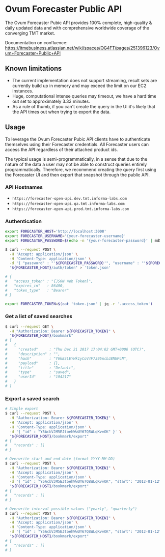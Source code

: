 # Ovum Forecaster Public API

The Ovum Forecaster Pubic API provides 100% complete, high-quality & daily updated data and with comprehensive worldwide coverage of the converging TMT market.

Documentation on confluence: https://itmebusiness.atlassian.net/wiki/spaces/OG4FT/pages/251396123/Ovum+Forecaster+Public+API

## Known limitations

- The current implementation does not support streaming, result sets are currently build up in memory and may exceed the limit on our EC2 instances.
- Huge, computational intense queries may timeout, we have a hard time out set to approximately 3.33 minutes.
- As a rule of thumb, if you can't create the query in the UI it's likely that the API times out when trying to export the data.

## Usage

To leverage the Ovum Forecaster Pubic API clients have to authenticate themselves using their Forecaster credentials. All Forecaster users can access the API regardless of their attached product ids.

The typical usage is semi-programmatically, in a sense that due to the nature of the data a user may not be able to construct queries entirely programmatically. Therefore, we recommend creating the query first using the Forecaster UI and then export that snapshot through the public API.

### API Hostnames

- `https://forecaster-open-api.dev.tmt.informa-labs.com`
- `https://forecaster-open-api.qa.tmt.informa-labs.com`
- `https://forecaster-open-api.prod.tmt.informa-labs.com`

### Authentication

```bash
export FORECASTER_HOST='http://localhost:3000'
export FORECASTER_USERNAME='{your-forecaster-username}'
export FORECASTER_PASSWORD=$(echo -n '{your-forecaster-password}' | md5)

$ curl --request POST \
  -H 'Accept: application/json' \
  -H 'Content-Type: application/json' \
  -d '{ "password" : "'${FORECASTER_PASSWORD}'", "username" : "'${FORECASTER_USERNAME}'" }' \
  "${FORECASTER_HOST}/auth/token" > 'token.json'

# {
#   "access_token" : "{JSON Web Token}",
#   "expires_in"   : 86400,
#   "token_type"   : "Bearer"
# }

export FORECASTER_TOKEN=$(cat 'token.json' | jq -r '.access_token')
```

### Get a list of saved searches

```bash
$ curl --request GET \
  -H "Authorization: Bearer ${FORECASTER_TOKEN}" \
  "${FORECASTER_HOST}/bookmark"
# [
#   {
#     "created"     : "Thu Dec 21 2017 17:04:02 GMT+0000 (UTC)",
#     "description" : "",
#     "hash"        : "Y6kEzLEYHk1yCoV4F7395ncbJBNUPcN",
#     "payload"     : {},
#     "title"       : "Default",
#     "type"        : "saved",
#     "userId"      : "104217"
#   }
# ]
```

### Export a saved search

```bash
# Simple export
$ curl --request POST \
  -H "Authorization: Bearer ${FORECASTER_TOKEN}" \
  -H 'Accept: application/json' \
  -H 'Content-Type: application/json' \
  -d '{ "id" : "Y5AcbVJM5EJtoehWwUY67QBWLqKvvOK" }' \
  "${FORECASTER_HOST}/bookmark/export"
# {
#   "records" : []
# }

# Overwrite start and end date (format YYYY-MM-DD)
$ curl --request POST \
  -H "Authorization: Bearer ${FORECASTER_TOKEN}" \
  -H 'Accept: application/json' \
  -H 'Content-Type: application/json' \
  -d '{ "id" : "Y5AcbVJM5EJtoehWwUY67QBWLqKvvOK", "start": "2012-01-12", "end" : "2012-12-31" }' \
  "${FORECASTER_HOST}/bookmark/export"
# {
#   "records" : []
# }

# Overwrite interval possible values ("yearly", "quarterly")
$ curl --request POST \
  -H "Authorization: Bearer ${FORECASTER_TOKEN}" \
  -H 'Accept: application/json' \
  -H 'Content-Type: application/json' \
  -d '{ "id" : "Y5AcbVJM5EJtoehWwUY67QBWLqKvvOK", "start": "2012-01-12", "end" : "2012-12-31", "interval" : "quarterly" }' \
  "${FORECASTER_HOST}/bookmark/export"
# {
#   "records" : []
# }
```
